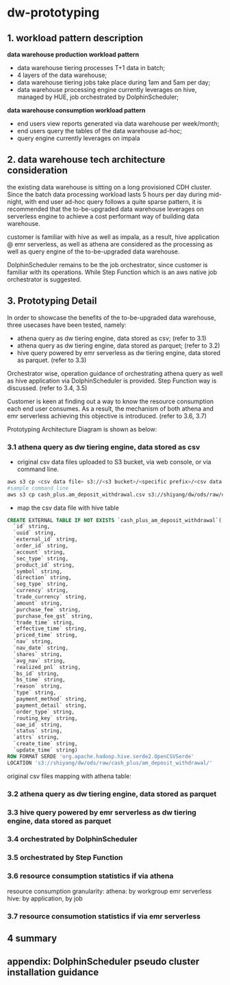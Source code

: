 # dw-prototyping

## 1. workload pattern description

**data warehouse production workload pattern**
- data warehouse tiering processes T+1 data in batch;
- 4 layers of the data warehouse;
- data warehouse tiering jobs take place during 1am and 5am per day;
- data warehouse processing engine currently leverages on hive, managed by HUE, job orchestrated by DolphinScheduler;

**data warehouse consumption workload pattern**
- end users view reports generated via data warehouse per week/month;
- end users query the tables of the data warehouse ad-hoc;
- query engine currently leverages on impala

## 2. data warehouse tech architecture consideration

the existing data warehouse is sitting on a long provisioned CDH cluster. Since the batch data processing workload lasts 5 hours per day during mid-night, with end user ad-hoc query follows a quite sparse pattern, it is recommended that the to-be-upgraded data warehouse leverages on serverless engine to achieve a cost performant way of building data warehouse.

customer is familiar with hive as well as impala, as a result, hive application @ emr serverless, as well as athena are considered as the processing as well as query engine of the to-be-upgraded data warehouse.

DolphinScheduler remains to be the job orchestrator, since customer is familiar with its operations. While Step Function which is an aws native job orchestrator is suggested.

## 3. Prototyping Detail
In order to showcase the benefits of the to-be-upgraded data warehouse, three usecases have been tested, namely:
- athena query as dw tiering engine, data stored as csv; (refer to 3.1)
- athena query as dw tiering engine, data stored as parquet; (refer to 3.2)
- hive query powered by emr serverless as dw tiering engine, data stored as parquet. (refer to 3.3)

Orchestrator wise, operation guidance of orchestrating athena query as well as hive application via DolphinScheduler is provided. Step Function way is discussed. (refer to 3.4, 3.5)

Customer is keen at finding out a way to know the resource consumption each end user consumes. As a result, the mechanism of both athena and emr serverless achieving this objective is introduced. (refer to 3.6, 3.7)

Prototyping Architecture Diagram is shown as below:


### 3.1 athena query as dw tiering engine, data stored as csv
- original csv data files uploaded to S3 bucket, via web console, or via command line.
```sh
aws s3 cp <csv data file> s3://<s3 bucket>/<specific prefix>/<csv data file>
#sample command line
aws s3 cp cash_plus.am_deposit_withdrawal.csv s3://shiyang/dw/ods/raw/cash_plus/am_deposit_withdrawal/cash_plus.am_deposit_withdrawal.csv
```
- map the csv data file with hive table
```sql
CREATE EXTERNAL TABLE IF NOT EXISTS `cash_plus_am_deposit_withdrawal`(
  `id` string, 
  `uuid` string, 
  `external_id` string, 
  `order_id` string, 
  `account` string, 
  `sec_type` string, 
  `product_id` string, 
  `symbol` string, 
  `direction` string, 
  `seg_type` string, 
  `currency` string, 
  `trade_currency` string, 
  `amount` string, 
  `purchase_fee` string, 
  `purchase_fee_gst` string, 
  `trade_time` string, 
  `effective_time` string, 
  `priced_time` string, 
  `nav` string, 
  `nav_date` string, 
  `shares` string, 
  `avg_nav` string, 
  `realized_pnl` string, 
  `bs_id` string, 
  `bs_time` string, 
  `reason` string, 
  `type` string, 
  `payment_method` string,
  `payment_detail` string,
  `order_type` string,
  `routing_key` string,
  `oae_id` string,
  `status` string,
  `attrs` string,
  `create_time` string,
  `update_time` string)
ROW FORMAT SERDE 'org.apache.hadoop.hive.serde2.OpenCSVSerde'
LOCATION 's3://shiyang/dw/ods/raw/cash_plus/am_deposit_withdrawal/'
```

original csv files mapping with athena table:

### 3.2 athena query as dw tiering engine, data stored as parquet

### 3.3 hive query powered by emr serverless as dw tiering engine, data stored as parquet

### 3.4 orchestrated by DolphinScheduler

### 3.5 orchestrated by Step Function

### 3.6 resource consumption statistics if via athena

resource consumption granularity:
athena: by workgroup 
emr serverless hive: by application, by job

### 3.7 resource consumotion statistics if via emr serverless

## 4 summary

## appendix: DolphinScheduler pseudo cluster installation guidance
